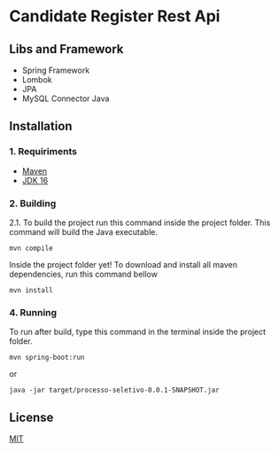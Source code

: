 # Candidate Register Rest Api
## Libs and Framework

- Spring Framework
- Lombok
- JPA
- MySQL Connector Java
## Installation

### 1. Requiriments
 
 - [Maven](https://maven.apache.org/install.html) 
 - [JDK 16](https://www.oracle.com/br/java/technologies/javase/jdk16-archive-downloads.html)

### 2. Building

2.1. To build the project run this command inside the project folder. This command will build the Java executable.

`mvn compile` 

Inside the project folder yet! To download and install all maven dependencies, run this command  bellow

`mvn install`

### 4. Running

To run after build, type this command in the terminal inside the project folder.

`mvn spring-boot:run`

or

`java -jar target/processo-seletivo-0.0.1-SNAPSHOT.jar`
## License
[MIT](https://choosealicense.com/licenses/mit/)

